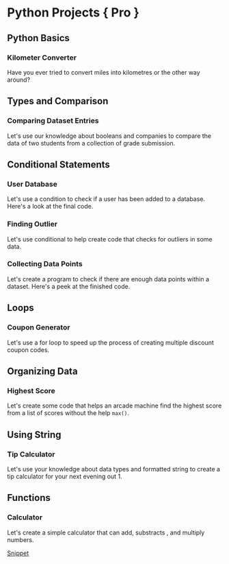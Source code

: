 # Python Projects { Pro }

## Python Basics

### Kilometer Converter

 Have you ever tried to convert miles into
 kilometres or the other way around?

## Types and Comparison

### Comparing Dataset Entries

 Let's use our knowledge about booleans and companies to
 compare the data of two students from a collection of grade
 submission.

## Conditional Statements

### User Database

 Let's use a condition to check if a user has been added
 to a database. Here's a look at the final code.

### Finding Outlier

 Let's use conditional to help create code that checks for
 outliers in some data.

### Collecting Data Points

 Let's create a program to check if there are enough data
 points within a dataset. Here's a peek at the finished code.

## Loops

### Coupon Generator

 Let's use a for loop to speed up the process of creating
 multiple discount coupon codes.

## Organizing Data

### Highest Score

 Let's create some code that helps an arcade machine find
 the highest score from a list of scores without the help
 `max()`.

## Using String

### Tip Calculator

 Let's use your knowledge about data types and formatted
 string to create a tip calculator for your next evening
 out 1.

## Functions

### Calculator

 Let's create a simple calculator that can add, substracts
 , and multiply numbers.
 
 [Snippet](https://raw.githubusercontent.com/aniketchavan2211/aniketchavan2211/master/Python/Python%20Project/pro/Calculator.py)
